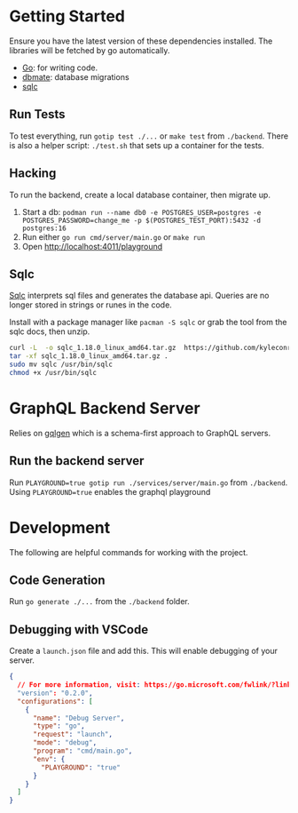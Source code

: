 # Getting Started

Ensure you have the latest version of these dependencies installed. The libraries will be fetched by go automatically.

- [Go](https://go.dev/doc/install): for writing code.
- [dbmate](https://github.com/amacneil/dbmate?tab=readme-ov-file#installation): database migrations
- [sqlc](https://docs.sqlc.dev/en/stable/overview/install.html#)

## Run Tests

To test everything, run `gotip test ./...` or `make test` from `./backend`. There is also a helper script: `./test.sh` that sets up a container for the tests.

## Hacking

To run the backend, create a local database container, then migrate up.

1. Start a db: `podman run --name db0 -e POSTGRES_USER=postgres -e POSTGRES_PASSWORD=change_me -p $(POSTGRES_TEST_PORT):5432 -d postgres:16`
2. Run either `go run cmd/server/main.go` or `make run`
3. Open [http://localhost:4011/playground](http://localhost:4011/playground)

## Sqlc

[Sqlc](https://docs.sqlc.dev/en/stable/overview/install.html#) interprets sql files and generates the database api. Queries are no longer stored in strings or runes in the code.

Install with a package manager like `pacman -S sqlc` or grab the tool from the sqlc docs, then unzip.

```bash
curl -L  -o sqlc_1.18.0_linux_amd64.tar.gz  https://github.com/kyleconroy/sqlc/releases/download/v1.18.0/sqlc_1.18.0_linux_amd64.tar.gz
tar -xf sqlc_1.18.0_linux_amd64.tar.gz .
sudo mv sqlc /usr/bin/sqlc
chmod +x /usr/bin/sqlc
```

# GraphQL Backend Server

Relies on [gqlgen](https://gqlgen.com/) which is a schema-first approach to GraphQL servers.

## Run the backend server

Run `PLAYGROUND=true gotip run ./services/server/main.go` from `./backend`. Using `PLAYGROUND=true` enables the graphql playground

# Development

The following are helpful commands for working with the project.

## Code Generation

Run `go generate ./...` from the `./backend` folder.

## Debugging with VSCode

Create a `launch.json` file and add this. This will enable debugging of your server.

```json
{
  // For more information, visit: https://go.microsoft.com/fwlink/?linkid=830387
  "version": "0.2.0",
  "configurations": [
    {
      "name": "Debug Server",
      "type": "go",
      "request": "launch",
      "mode": "debug",
      "program": "cmd/main.go",
      "env": {
        "PLAYGROUND": "true"
      }
    }
  ]
}
```
